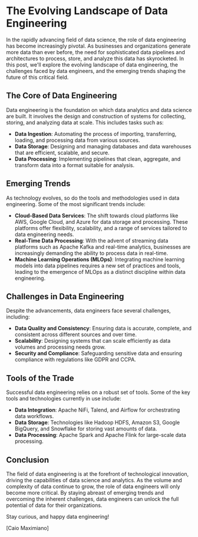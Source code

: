 # The Evolving Landscape of Data Engineering

In the rapidly advancing field of data science, the role of data engineering has become increasingly pivotal. As businesses and organizations generate more data than ever before, the need for sophisticated data pipelines and architectures to process, store, and analyze this data has skyrocketed. In this post, we'll explore the evolving landscape of data engineering, the challenges faced by data engineers, and the emerging trends shaping the future of this critical field.

## The Core of Data Engineering

Data engineering is the foundation on which data analytics and data science are built. It involves the design and construction of systems for collecting, storing, and analyzing data at scale. This includes tasks such as:
- **Data Ingestion**: Automating the process of importing, transferring, loading, and processing data from various sources.
- **Data Storage**: Designing and managing databases and data warehouses that are efficient, scalable, and secure.
- **Data Processing**: Implementing pipelines that clean, aggregate, and transform data into a format suitable for analysis.

## Emerging Trends

As technology evolves, so do the tools and methodologies used in data engineering. Some of the most significant trends include:

- **Cloud-Based Data Services**: The shift towards cloud platforms like AWS, Google Cloud, and Azure for data storage and processing. These platforms offer flexibility, scalability, and a range of services tailored to data engineering needs.
- **Real-Time Data Processing**: With the advent of streaming data platforms such as Apache Kafka and real-time analytics, businesses are increasingly demanding the ability to process data in real-time.
- **Machine Learning Operations (MLOps)**: Integrating machine learning models into data pipelines requires a new set of practices and tools, leading to the emergence of MLOps as a distinct discipline within data engineering.

## Challenges in Data Engineering

Despite the advancements, data engineers face several challenges, including:

- **Data Quality and Consistency**: Ensuring data is accurate, complete, and consistent across different sources and over time.
- **Scalability**: Designing systems that can scale efficiently as data volumes and processing needs grow.
- **Security and Compliance**: Safeguarding sensitive data and ensuring compliance with regulations like GDPR and CCPA.

## Tools of the Trade

Successful data engineering relies on a robust set of tools. Some of the key tools and technologies currently in use include:

- **Data Integration**: Apache NiFi, Talend, and Airflow for orchestrating data workflows.
- **Data Storage**: Technologies like Hadoop HDFS, Amazon S3, Google BigQuery, and Snowflake for storing vast amounts of data.
- **Data Processing**: Apache Spark and Apache Flink for large-scale data processing.

## Conclusion

The field of data engineering is at the forefront of technological innovation, driving the capabilities of data science and analytics. As the volume and complexity of data continue to grow, the role of data engineers will only become more critical. By staying abreast of emerging trends and overcoming the inherent challenges, data engineers can unlock the full potential of data for their organizations.

Stay curious, and happy data engineering!

[Caio Maximiano]
